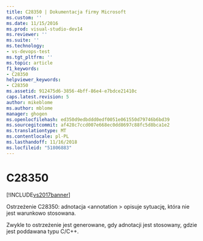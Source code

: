 ```yaml
---
title: C28350 | Dokumentacja firmy Microsoft
ms.custom: ''
ms.date: 11/15/2016
ms.prod: visual-studio-dev14
ms.reviewer: ''
ms.suite: ''
ms.technology:
- vs-devops-test
ms.tgt_pltfrm: ''
ms.topic: article
f1_keywords:
- C28350
helpviewer_keywords:
- C28350
ms.assetid: 912475d6-3856-4bff-86e4-e7bdce21410c
caps.latest.revision: 5
author: mikeblome
ms.author: mblome
manager: ghogen
ms.openlocfilehash: ed350d9edbddd0edf0051e061550d79746b6bd39
ms.sourcegitcommit: af428c7ccd007e668ec0dd8697c88fc5d8bca1e2
ms.translationtype: MT
ms.contentlocale: pl-PL
ms.lasthandoff: 11/16/2018
ms.locfileid: "51806883"
---
```

# <a name="c28350"></a>C28350
[!INCLUDE[vs2017banner](../includes/vs2017banner.md)]

Ostrzeżenie C28350: adnotacja \<annotation > opisuje sytuację, która nie jest warunkowo stosowana.  
  
 Zwykle to ostrzeżenie jest generowane, gdy adnotacji jest stosowany, gdzie jest poddawana typu C/C++.



